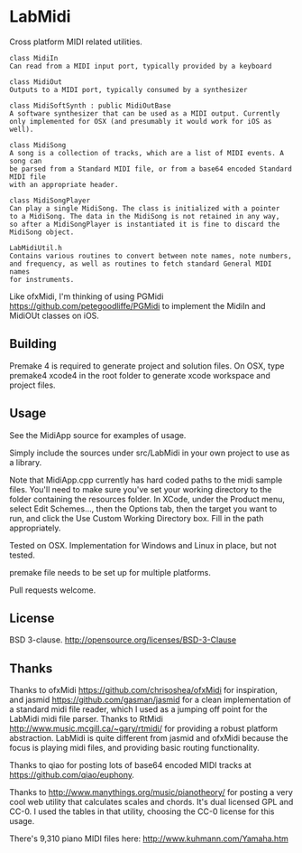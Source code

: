 LabMidi
=======

Cross platform MIDI related utilities.

    class MidiIn
    Can read from a MIDI input port, typically provided by a keyboard
    
    class MidiOut
    Outputs to a MIDI port, typically consumed by a synthesizer
    
    class MidiSoftSynth : public MidiOutBase
    A software synthesizer that can be used as a MIDI output. Currently
    only implemented for OSX (and presumably it would work for iOS as well).
    
    class MidiSong
    A song is a collection of tracks, which are a list of MIDI events. A song can
    be parsed from a Standard MIDI file, or from a base64 encoded Standard MIDI file
    with an appropriate header.
    
    class MidiSongPlayer
    Can play a single MidiSong. The class is initialized with a pointer
    to a MidiSong. The data in the MidiSong is not retained in any way,
    so after a MidiSongPlayer is instantiated it is fine to discard the
    MidiSong object.
    
    LabMidiUtil.h
    Contains various routines to convert between note names, note numbers,
    and frequency, as well as routines to fetch standard General MIDI names
    for instruments.
    
Like ofxMidi, I'm thinking of using PGMidi <https://github.com/petegoodliffe/PGMidi> to implement the MidiIn and MidiOUt classes on iOS.

Building
--------
Premake 4 is required to generate project and solution files.
On OSX, type 
    premake4 xcode4
in the root folder to generate xcode workspace and project files.

Usage
-----
See the MidiApp source for examples of usage. 

Simply include the sources under src/LabMidi in your own project to use as a library.

Note that MidiApp.cpp currently has hard coded paths to the midi sample files. 
You'll need to make sure you've set your working directory to the folder containing the resources folder. In XCode, under the Product menu, select Edit Schemes..., then the Options tab, then the target you want to run, and click the Use Custom Working Directory box. Fill in the path appropriately.

Tested on OSX. Implementation for Windows and Linux in place, but not tested. 

premake file needs to be set up for multiple platforms. 

Pull requests welcome.

License
-------
BSD 3-clause. <http://opensource.org/licenses/BSD-3-Clause>


Thanks
------
Thanks to ofxMidi <https://github.com/chrisoshea/ofxMidi> for inspiration, and jasmid <https://github.com/gasman/jasmid> for a clean implementation of a standard midi file reader, which I
used as a jumping off point for the LabMidi midi file parser. Thanks to RtMidi <http://www.music.mcgill.ca/~gary/rtmidi/> for providing a robust platform abstraction.
LabMidi is quite different from jasmid and ofxMidi because the focus is playing midi files, and providing basic routing functionality.

Thanks to qiao for posting lots of base64 encoded MIDI tracks at <https://github.com/qiao/euphony>.

Thanks to <http://www.manythings.org/music/pianotheory/> for posting a very cool web utility that calculates scales and chords.
It's dual licensed GPL and CC-0. I used the tables in that utility, choosing the CC-0 license for this usage.

There's 9,310 piano MIDI files here: <http://www.kuhmann.com/Yamaha.htm>
